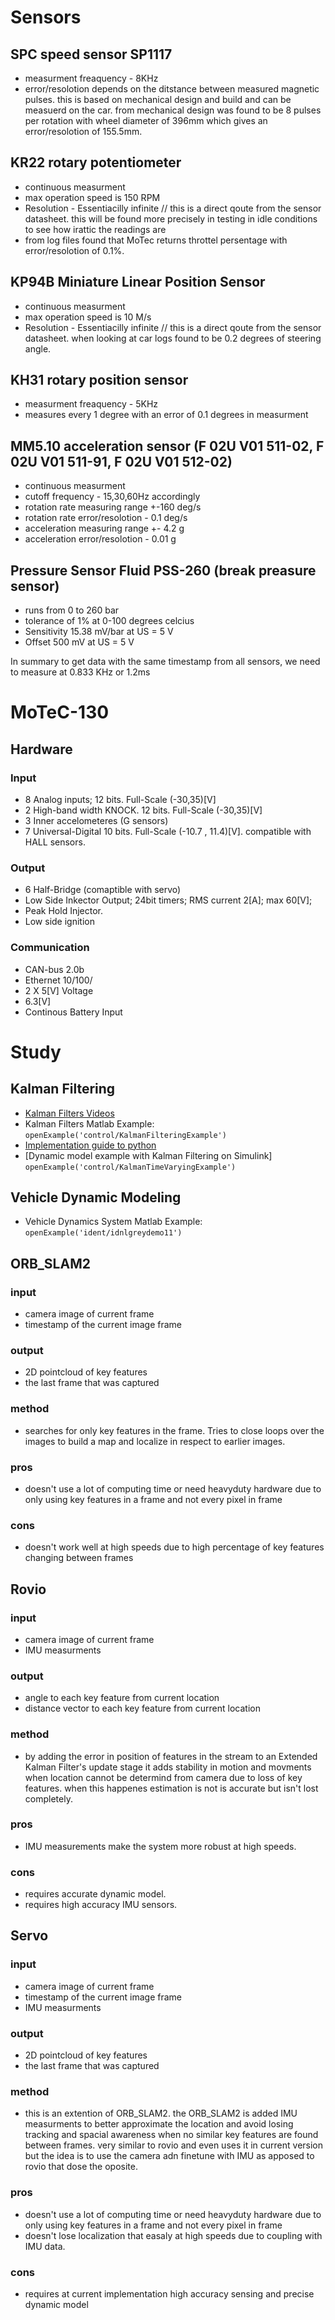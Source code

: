 
# Sensors

## SPC speed sensor SP1117

- measurment freaquency - 8KHz
- error/resolotion depends on the ditstance between measured magnetic pulses. this is based on mechanical design and build and can be measuerd on the car. from mechanical design was found to be 8 pulses per rotation with wheel diameter of 396mm which gives an error/resolotion of 155.5mm.

## KR22 rotary potentiometer

- continuous measurment
- max operation speed is 150 RPM
- Resolution - Essentiacilly infinite // this is a direct qoute from the sensor 				datasheet. this will be found more precisely in testing in idle conditions to 			see how irattic the readings are
- from log files found that MoTec returns throttel persentage with error/resolotion of 0.1%.

## KP94B Miniature Linear Position Sensor

- continuous measurment
- max operation speed is 10 M/s
- Resolution - Essentiacilly infinite // this is a direct qoute from the sensor datasheet. when looking at car logs found to be 0.2 degrees of steering angle.

## KH31 rotary position sensor

- measurment freaquency - 5KHz
- measures every 1 degree with an error of 0.1 degrees in measurment

## MM5.10 acceleration sensor (F 02U V01 511-02, F 02U V01 511-91,  F 02U V01 512-02)

- continuous measurment
- cutoff frequency - 15,30,60Hz accordingly
- rotation rate measuring range +-160 deg/s
- rotation rate error/resolotion - 0.1 deg/s
- acceleration measuring range +- 4.2 g
- acceleration error/resolotion - 0.01 g 

## Pressure Sensor Fluid PSS-260 (break preasure sensor)

- runs from 0 to 260 bar
- tolerance of 1% at 0-100 degrees celcius
- Sensitivity 15.38 mV/bar at US = 5 V
- Offset 500 mV at US = 5 V


In summary to get data with the same timestamp from all sensors, we need to measure at 0.833 KHz or 1.2ms


# MoTeC-130

## Hardware

### Input

- 8 Analog inputs; 12 bits. Full-Scale (-30,35)[V]
- 2 High-band width KNOCK. 12 bits. Full-Scale (-30,35)[V]
- 3 Inner accelometeres (G sensors)
- 7 Universal-Digital 10 bits. Full-Scale (-10.7 , 11.4)[V].
   compatible with HALL sensors.

### Output

- 6 Half-Bridge (comaptible with servo)
- Low Side Inkector Output; 24bit timers; RMS current 2[A];   max 60[V];
- Peak Hold Injector.
- Low side ignition


### Communication

- CAN-bus 2.0b
- Ethernet 10/100/
- 2 X   5[V] Voltage
- 6.3[V] 
- Continous Battery Input

# Study

## Kalman Filtering
- [Kalman Filters Videos](https://youtu.be/ul3u2yLPwU0)
- Kalman Filters Matlab Example: ``` openExample('control/KalmanFilteringExample') ```
- [Implementation guide to python](https://towardsdatascience.com/kalman-filters-a-step-by-step-implementation-guide-in-python-91e7e123b968) 
- [Dynamic model example with Kalman Filtering on Simulink] ```openExample('control/KalmanTimeVaryingExample')```

## Vehicle Dynamic Modeling
- Vehicle Dynamics System Matlab Example: ```openExample('ident/idnlgreydemo11') ```



## ORB_SLAM2

### input

- camera image of current frame
- timestamp of the current image frame

### output

- 2D pointcloud of key features
- the last frame that was captured

### method

- searches for only key features in the frame. 
Tries to close loops over the images to build a map and localize in respect to earlier images.

### pros

- doesn't use a lot of computing time or need heavyduty hardware due to only using key features in a frame and not every pixel in frame

### cons

- doesn't work well at high speeds due to high percentage of key features changing between frames 
  
## Rovio

### input

- camera image of current frame
- IMU measurments

### output

- angle to each key feature from current location
- distance vector to each key feature from current location

### method

- by adding the error in position of features in the stream to an Extended Kalman Filter's update stage 
it adds stability in motion and movments when location cannot be determind from camera due to loss of key features. 
when this happenes estimation is not is accurate but isn't lost completely.  

### pros

- IMU measurements make the system more robust at high speeds.

### cons

- requires accurate dynamic model.
- requires high accuracy IMU sensors.

## Servo

### input

- camera image of current frame
- timestamp of the current image frame
- IMU measurments

### output

- 2D pointcloud of key features
- the last frame that was captured

### method

- this is an extention of ORB_SLAM2.
the ORB_SLAM2 is added IMU measurments to better approximate the location and avoid losing tracking
and spacial awareness when no similar key features are found between frames.
very similar to rovio and even uses it in current version but the idea is to use the camera adn finetune with IMU
as apposed to rovio that dose the oposite.

### pros

- doesn't use a lot of computing time or need heavyduty hardware due to only using key features in a frame and not every pixel in frame
- doesn't lose localization that easaly at high speeds due to coupling with IMU data.

### cons

- requires at current implementation high accuracy sensing and precise dynamic model 
